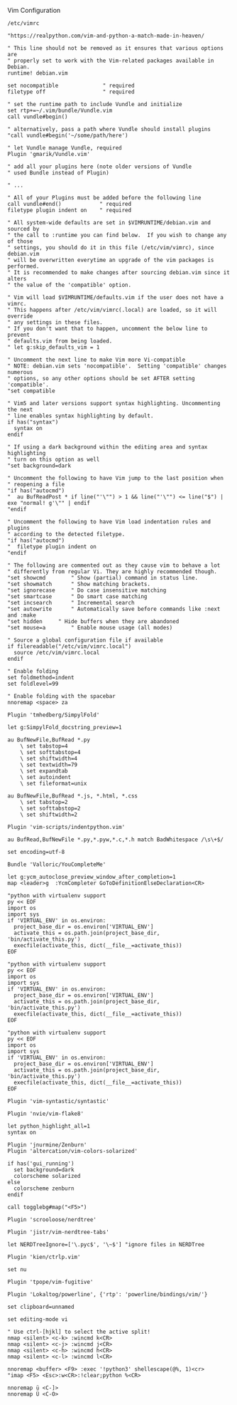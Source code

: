 Vim Configuration

    /etc/vimrc

    "https://realpython.com/vim-and-python-a-match-made-in-heaven/

    " This line should not be removed as it ensures that various options are
    " properly set to work with the Vim-related packages available in Debian.
    runtime! debian.vim

    set nocompatible              " required
    filetype off                  " required

    " set the runtime path to include Vundle and initialize
    set rtp+=~/.vim/bundle/Vundle.vim
    call vundle#begin()

    " alternatively, pass a path where Vundle should install plugins
    "call vundle#begin('~/some/path/here')

    " let Vundle manage Vundle, required
    Plugin 'gmarik/Vundle.vim'

    " add all your plugins here (note older versions of Vundle
    " used Bundle instead of Plugin)

    " ...

    " All of your Plugins must be added before the following line
    call vundle#end()            " required
    filetype plugin indent on    " required

    " All system-wide defaults are set in $VIMRUNTIME/debian.vim and sourced by
    " the call to :runtime you can find below.  If you wish to change any of those
    " settings, you should do it in this file (/etc/vim/vimrc), since debian.vim
    " will be overwritten everytime an upgrade of the vim packages is performed.
    " It is recommended to make changes after sourcing debian.vim since it alters
    " the value of the 'compatible' option.

    " Vim will load $VIMRUNTIME/defaults.vim if the user does not have a vimrc.
    " This happens after /etc/vim/vimrc(.local) are loaded, so it will override
    " any settings in these files.
    " If you don't want that to happen, uncomment the below line to prevent
    " defaults.vim from being loaded.
    " let g:skip_defaults_vim = 1

    " Uncomment the next line to make Vim more Vi-compatible
    " NOTE: debian.vim sets 'nocompatible'.  Setting 'compatible' changes numerous
    " options, so any other options should be set AFTER setting 'compatible'.
    "set compatible

    " Vim5 and later versions support syntax highlighting. Uncommenting the next
    " line enables syntax highlighting by default.
    if has("syntax")
      syntax on
    endif

    " If using a dark background within the editing area and syntax highlighting
    " turn on this option as well
    "set background=dark

    " Uncomment the following to have Vim jump to the last position when
    " reopening a file
    "if has("autocmd")
    "  au BufReadPost * if line("'\"") > 1 && line("'\"") <= line("$") | exe "normal! g'\"" | endif
    "endif

    " Uncomment the following to have Vim load indentation rules and plugins
    " according to the detected filetype.
    "if has("autocmd")
    "  filetype plugin indent on
    "endif

    " The following are commented out as they cause vim to behave a lot
    " differently from regular Vi. They are highly recommended though.
    "set showcmd		" Show (partial) command in status line.
    "set showmatch		" Show matching brackets.
    "set ignorecase		" Do case insensitive matching
    "set smartcase		" Do smart case matching
    "set incsearch		" Incremental search
    "set autowrite		" Automatically save before commands like :next and :make
    "set hidden		" Hide buffers when they are abandoned
    "set mouse=a		" Enable mouse usage (all modes)

    " Source a global configuration file if available
    if filereadable("/etc/vim/vimrc.local")
      source /etc/vim/vimrc.local
    endif

    " Enable folding
    set foldmethod=indent
    set foldlevel=99

    " Enable folding with the spacebar
    nnoremap <space> za

    Plugin 'tmhedberg/SimpylFold'

    let g:SimpylFold_docstring_preview=1

    au BufNewFile,BufRead *.py
        \ set tabstop=4
        \ set softtabstop=4
        \ set shiftwidth=4
        \ set textwidth=79
        \ set expandtab
        \ set autoindent
        \ set fileformat=unix

    au BufNewFile,BufRead *.js, *.html, *.css
        \ set tabstop=2
        \ set softtabstop=2
        \ set shiftwidth=2

    Plugin 'vim-scripts/indentpython.vim'

    au BufRead,BufNewFile *.py,*.pyw,*.c,*.h match BadWhitespace /\s\+$/

    set encoding=utf-8

    Bundle 'Valloric/YouCompleteMe'

    let g:ycm_autoclose_preview_window_after_completion=1
    map <leader>g  :YcmCompleter GoToDefinitionElseDeclaration<CR>

    "python with virtualenv support
    py << EOF
    import os
    import sys
    if 'VIRTUAL_ENV' in os.environ:
      project_base_dir = os.environ['VIRTUAL_ENV']
      activate_this = os.path.join(project_base_dir, 'bin/activate_this.py')
      execfile(activate_this, dict(__file__=activate_this))
    EOF

    "python with virtualenv support
    py << EOF
    import os
    import sys
    if 'VIRTUAL_ENV' in os.environ:
      project_base_dir = os.environ['VIRTUAL_ENV']
      activate_this = os.path.join(project_base_dir, 'bin/activate_this.py')
      execfile(activate_this, dict(__file__=activate_this))
    EOF

    "python with virtualenv support
    py << EOF
    import os
    import sys
    if 'VIRTUAL_ENV' in os.environ:
      project_base_dir = os.environ['VIRTUAL_ENV']
      activate_this = os.path.join(project_base_dir, 'bin/activate_this.py')
      execfile(activate_this, dict(__file__=activate_this))
    EOF

    Plugin 'vim-syntastic/syntastic'

    Plugin 'nvie/vim-flake8'

    let python_highlight_all=1
    syntax on

    Plugin 'jnurmine/Zenburn'
    Plugin 'altercation/vim-colors-solarized'

    if has('gui_running')
      set background=dark
      colorscheme solarized
    else
      colorscheme zenburn
    endif

    call togglebg#map("<F5>")

    Plugin 'scrooloose/nerdtree'

    Plugin 'jistr/vim-nerdtree-tabs'

    let NERDTreeIgnore=['\.pyc$', '\~$'] "ignore files in NERDTree

    Plugin 'kien/ctrlp.vim'

    set nu

    Plugin 'tpope/vim-fugitive'

    Plugin 'Lokaltog/powerline', {'rtp': 'powerline/bindings/vim/'}

    set clipboard=unnamed

    set editing-mode vi

    " Use ctrl-[hjkl] to select the active split!
    nmap <silent> <c-k> :wincmd k<CR>
    nmap <silent> <c-j> :wincmd j<CR>
    nmap <silent> <c-h> :wincmd h<CR>
    nmap <silent> <c-l> :wincmd l<CR>

    nnoremap <buffer> <F9> :exec '!python3' shellescape(@%, 1)<cr>
    "imap <F5> <Esc>:w<CR>:!clear;python %<CR>

    nnoremap ü <C-]>
    nnoremap Ü <C-O>
